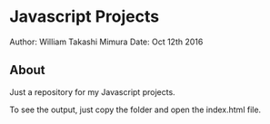 # Javascript Projects
Author: William Takashi Mimura
Date: Oct 12th 2016

## About
Just a repository for my Javascript projects.

To see the output, just copy the folder and open the index.html file.
